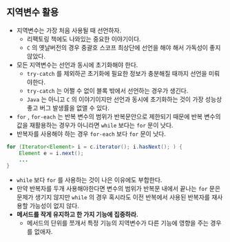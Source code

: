## 지역변수 활용
- 지역변수는 가장 처음 사용될 때 선언하자.
  - 리팩토링 책에도 나와있는 중요한 이야기이다.
  - `C` 의 옛날버전의 경우 중괄호 스코프 최상단에 선언을 해야 해서 가독성이 좋지 않았다.
- 모든 지역변수는 선언과 동시에 초기화해야 한다.
  - `try-catch` 를 제외하곤 초기화에 필요한 정보가 충분해질 때까지 선언을 미뤄야한다.
  - `try-catch` 는 어쩔 수 없이 블록 밖에서 선언하는 경우가 생긴다.
  - `Java` 는 아니고 `C` 의 이야기이지만 선언과 동시에 초기화하는 것이 가장 성능상 좋고 버그 발생률을 없앨 수 있다.
- `for` , `for-each` 는 반복 변수의 범위가 반복문안으로 제한되기 때문에 반복 변수의 값을 재활용하는 경우가 아니라면 `while` 보다는 `for` 문이 낫다.
- 반복자를 사용해야 하는 경우 `for-each` 보다 `for` 문이 낫다.
```java
for (Iterator<Element> i = c.iterator(); i.hasNext(); ) {
    Element e = i.next();
    ...
}
```
- `while` 보다 `for` 를 사용하는 것이 나은 이유에도 부합한다.
- 만약 반복자를 두개 사용해야한다면 변수의 범위가 반복문 내에서 끝나는 `for` 문은 문제가 생기지 않지만 `while` 의 경우 혹시라도 이전 반복에서 사용된 반복자를 재사용할 가능성이 없지 않다.
- **메서드를 작게 유지하고 한 가지 기능에 집중하라.**
  - 메서드의 단위를 쪼개서 특정 기능의 지역변수가 다른 기능에 영향을 주는 경우를 없애자.

